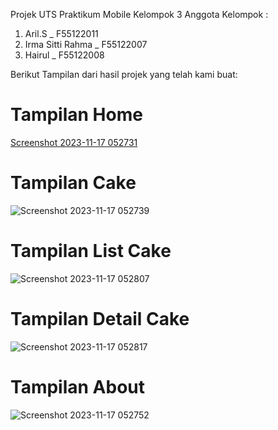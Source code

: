 Projek UTS Praktikum Mobile Kelompok 3
Anggota Kelompok :
1. Aril.S _ F55122011
2. Irma Sitti Rahma _ F55122007
3. Hairul _ F55122008

Berikut Tampilan dari hasil projek yang telah kami buat:
# Tampilan Home
[Screenshot 2023-11-17 052731](https://github.com/aaril011/Bakery_And_Cake/assets/98263567/920c140e-ca65-4018-818b-5e09a48c5872)

# Tampilan Cake
![Screenshot 2023-11-17 052739](https://github.com/aaril011/Bakery_And_Cake/assets/98263567/a2c9064e-3648-4afd-b669-714213d7dc50)

# Tampilan List Cake
![Screenshot 2023-11-17 052807](https://github.com/aaril011/Bakery_And_Cake/assets/98263567/450c69a7-5d6e-4526-8968-483d00eae55e)

# Tampilan Detail Cake
![Screenshot 2023-11-17 052817](https://github.com/aaril011/Bakery_And_Cake/assets/98263567/dddd4192-74b7-49e7-aa5b-ae2ff5a51c8c)

# Tampilan About
![Screenshot 2023-11-17 052752](https://github.com/aaril011/Bakery_And_Cake/assets/98263567/f370e269-46f5-467e-89b0-af3c2cedd2df)
